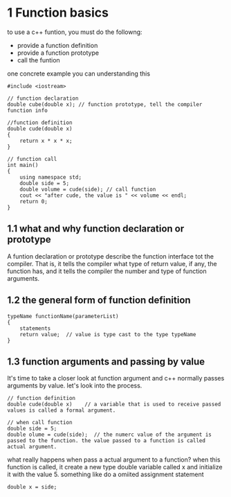 # 1 Function basics

to use a c++ funtion, you must do the followng:
* provide a function definition
* provide a function prototype
* call the funtion

one concrete example you can understanding this
~~~
#include <iostream>

// function declaration
double cube(double x); // function prototype, tell the compiler function info

//function definition
double cude(double x)
{
    return x * x * x;
}

// function call
int main()
{
    using namespace std;
    double side = 5;
    double volume = cude(side); // call function
    cout << "after cude, the value is " << volume << endl;
    return 0;
}
~~~

## 1.1 what and why function declaration or prototype
A funtion declaration or prototype describe the function interface tot the compiler. That is, it tells the compiler what type of return value, if any, the function has, and it tells the compiler the number and type of function arguments.

## 1.2 the general form of function definition

~~~
typeName functionName(parameterList)
{
    statements
    return value;  // value is type cast to the type typeName
}
~~~

## 1.3 function arguments and passing by value
It's time to take a closer look at function argument and c++ normally passes arguments by value. let's look into the process.

~~~
// function definition
double cude(double x)    // a variable that is used to receive passed values is called a formal argument.

// when call function
double side = 5;
double olume = cude(side);  // the numerc value of the argument is passed to the function. the value passed to a function is called actual argument.
~~~

what really happens when pass a actual argument to a function?
when this function is called, it create a new type double variable called x and initialize it with the value 5. something like do a omiited assignment statement

~~~
double x = side; 
~~~ 
